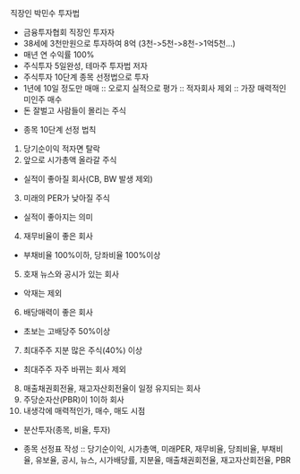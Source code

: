  직장인 박민수 투자법

- 금융투자협회 직장인 투자자
- 38세에 3천만원으로 투자하여 8억
(3천->5천->8천->1억5천...)
- 매년 연 수익률 100%
- 주식투자 5일완성, 테마주 투자법 저자
- 주식투자 10단계 종목 선정법으로 투자
- 1년에 10일 정도만 매매
:: 오로지 실적으로 평가
:: 적자회사 제외
:: 가장 매력적인 미인주 매수
- 돈 잘벌고 사람들이 몰리는 주식
* 종목 10단계 선정 법칙
1. 당기순이익 적자면 탈락
2. 앞으로 시가총액 올라갈 주식
- 실적이 좋아질 회사(CB, BW 발생 제외)
3. 미래의 PER가 낮아질 주식
- 실적이 좋아지는 의미
4. 재무비율이 좋은 회사
- 부채비율 100%이하, 당좌비율 100%이상
5. 호재 뉴스와 공시가 있는 회사
- 악재는 제외
6. 배당매력이 좋은 회사
- 초보는 고배당주 50%이상
7. 최대주주 지분 많은 주식(40%) 이상
- 최대주주 자주 바뀌는 회사 제외
8. 매출채권회전율, 재고자산회전율이 일정 유지되는 회사
9. 주당순자산(PBR)이 1이하 회사
10. 내생각에 매력적인가, 매수, 매도 시점
- 분산투자(종목, 비율, 투자)

* 종목 선정표 작성
:: 당기순이익, 시가총액, 미래PER, 재무비율, 당죄비율, 부채비율, 유보율, 공시, 뉴스, 시가배당률, 지분율, 매출채권회전율, 재고자산회전율, PBR